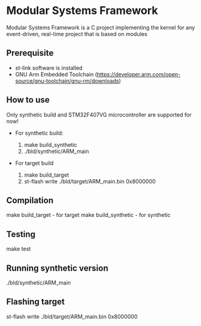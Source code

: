 # Modular Systems Framework
Modular Systems Framework is a C project implementing the kernel for any event-driven, real-time project that is based on modules

## Prerequisite ##
* st-link software is installed
* GNU Arm Embedded Toolchain (https://developer.arm.com/open-source/gnu-toolchain/gnu-rm/downloads)

## How to use ##
Only synthetic build and STM32F407VG microcontroller are supported for now!

* For synthetic build:
  1) make build_synthetic
  2) ./bld/synthetic/ARM_main

* For target build
  1) make build_target
  2) st-flash write ./bld/target/ARM_main.bin 0x8000000 

## Compilation ##
make build_target - for target 
make build_synthetic - for synthetic

## Testing ##
make test

## Running synthetic version ##
./bld/synthetic/ARM_main

## Flashing target ##
st-flash write ./bld/target/ARM_main.bin 0x8000000
